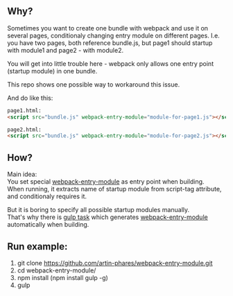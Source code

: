 Why?
---

Sometimes you want to create one bundle with webpack and use it on several pages, conditionaly changing entry module on different pages.
I.e. you have two pages, both reference bundle.js, but page1 should startup with module1 and page2 - with module2.

You will get into little trouble here - webpack only allows one entry point (startup module) in one bundle.

This repo shows one possible way to workaround this issue.

And do like this:

```html
page1.html:
<script src="bundle.js" webpack-entry-module="module-for-page1.js"></script>

page2.html:
<script src="bundle.js" webpack-entry-module="module-for-page2.js"></script>
```

How?
---

Main idea:  
You set special [webpack-entry-module](https://github.com/artin-phares/webpack-entry-module/blob/master/example/src/webpack-entry-module.js) as entry point when building.  
When running, it extracts name of startup module from script-tag attribute, and conditionaly requires it.

But it is boring to specify all possible startup modules manually.  
That's why there is [gulp task](https://github.com/artin-phares/webpack-entry-module/blob/master/gulpfile.js) which generates [webpack-entry-module](https://github.com/artin-phares/webpack-entry-module/blob/master/example/src/webpack-entry-module.js) automatically when building.

Run example:
---

1. git clone https://github.com/artin-phares/webpack-entry-module.git
2. cd webpack-entry-module/
3. npm install (npm install gulp -g)
4. gulp
